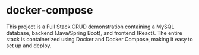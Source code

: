# docker-compose
This project is a Full Stack CRUD demonstration containing a MySQL database, backend (Java/Spring Boot), and frontend (React). The entire stack is containerized using Docker and Docker Compose, making it easy to set up and deploy.
